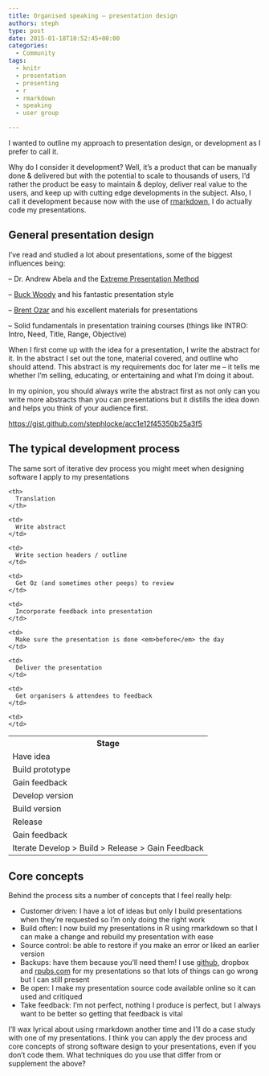 ```yaml
---
title: Organised speaking – presentation design
authors: steph
type: post
date: 2015-01-18T10:52:45+00:00
categories:
  - Community
tags:
  - knitr
  - presentation
  - presenting
  - r
  - rmarkdown
  - speaking
  - user group

---
```

I wanted to outline my approach to presentation design, or development as I prefer to call it.

Why do I consider it development? Well, it&#8217;s a product that can be manually done & delivered but with the potential to scale to thousands of users, I&#8217;d rather the product be easy to maintain & deploy, deliver real value to the users, and keep up with cutting edge developments in the subject. Also, I call it development because now with the use of <a href="http://rmarkdown.rstudio.com/" title="Rmarkdown" target="_blank">rmarkdown</a>, I do actually code my presentations.

## General presentation design

I&#8217;ve read and studied a lot about presentations, some of the biggest influences being:
   
&#8211; Dr. Andrew Abela and the <a href="http://www.extremepresentation.com/" title="Extreme Presentation Method" target="_blank">Extreme Presentation Method</a>
   
&#8211; <a href="http://blogs.msdn.com/b/buckwoody/" title="Buck's blog" target="_blank">Buck Woody</a> and his fantastic presentation style
   
&#8211; <a href="http://www.brentozar.com/archive/2012/04/writing-better-conference-abstracts-presentations/" title="Brent's blog" target="_blank">Brent Ozar</a> and his excellent materials for presentations
   
&#8211; Solid fundamentals in presentation training courses (things like INTRO: Intro, Need, Title, Range, Objective)

When I first come up with the idea for a presentation, I write the abstract for it. In the abstract I set out the tone, material covered, and outline who should attend. This abstract is my requirements doc for later me &#8211; it tells me whether I&#8217;m selling, educating, or entertaining and what I&#8217;m doing it about.

In my opinion, you should always write the abstract first as not only can you write more abstracts than you can presentations but it distills the idea down and helps you think of your audience first.
  
<!--more-->

https://gist.github.com/stephlocke/acc1e12f45350b25a3f5

## The typical development process

The same sort of iterative dev process you might meet when designing software I apply to my presentations

<table>
  <tr>
    <th>
      Stage
    </th>
    
    <th>
      Translation
    </th>
  </tr>
  
  <tr>
    <td>
      Have idea
    </td>
    
    <td>
      Write abstract
    </td>
  </tr>
  
  <tr>
    <td>
      Build prototype
    </td>
    
    <td>
      Write section headers / outline
    </td>
  </tr>
  
  <tr>
    <td>
      Gain feedback
    </td>
    
    <td>
      Get Oz (and sometimes other peeps) to review
    </td>
  </tr>
  
  <tr>
    <td>
      Develop version
    </td>
    
    <td>
      Incorporate feedback into presentation
    </td>
  </tr>
  
  <tr>
    <td>
      Build version
    </td>
    
    <td>
      Make sure the presentation is done <em>before</em> the day
    </td>
  </tr>
  
  <tr>
    <td>
      Release
    </td>
    
    <td>
      Deliver the presentation
    </td>
  </tr>
  
  <tr>
    <td>
      Gain feedback
    </td>
    
    <td>
      Get organisers & attendees to feedback
    </td>
  </tr>
  
  <tr>
    <td>
      Iterate Develop > Build > Release > Gain Feedback
    </td>
    
    <td>
    </td>
  </tr>
</table>

## Core concepts

Behind the process sits a number of concepts that I feel really help:

  * Customer driven: I have a lot of ideas but only I build presentations when they&#8217;re requested so I&#8217;m only doing the right work
  * Build often: I now build my presentations in R using rmarkdown so that I can make a change and rebuild my presentation with ease
  * Source control: be able to restore if you make an error or liked an earlier version
  * Backups: have them because you&#8217;ll need them! I use <a href="https://github.com/stephlocke" title="Github user: Steph Locke" target="_blank">github</a>, dropbox and <a href="http://rpubs.com/" title="Rpubs" target="_blank">rpubs.com</a> for my presentations so that lots of things can go wrong but I can still present
  * Be open: I make my presentation source code available online so it can used and critiqued
  * Take feedback: I&#8217;m not perfect, nothing I produce is perfect, but I always want to be better so getting that feedback is vital

I&#8217;ll wax lyrical about using rmarkdown another time and I&#8217;ll do a case study with one of my presentations. I think you can apply the dev process and core concepts of strong software design to your presentations, even if you don&#8217;t code them. What techniques do you use that differ from or supplement the above?
